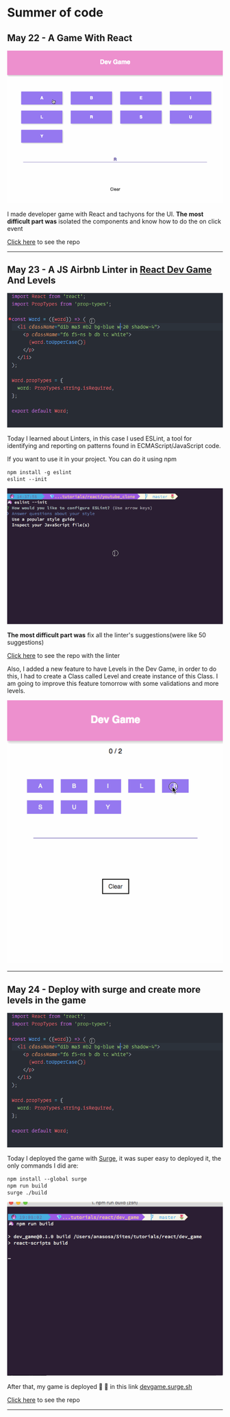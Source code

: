 # Summer of code

## May 22 - A Game With React

![dev Game demo](https://raw.githubusercontent.com/anamariasosam/summer_of_code/master/gifs/may/22/demo.gif)

I made developer game with React and tachyons for the UI.
**The most difficult part was**  isolated the components and know how to do the on click event

[Click here](https://github.com/anamariasosam/react_dev_game/) to see the repo

___

## May 23 - A JS Airbnb Linter in [React Dev Game](https://github.com/anamariasosam/react_dev_game/) And Levels

![linter demo](https://raw.githubusercontent.com/anamariasosam/summer_of_code/master/gifs/may/23/demo.gif)


Today I learned about Linters, in this case I used ESLint, a tool for identifying and reporting on patterns found in ECMAScript/JavaScript code.

If you want to use it in your project. You can do it using npm

```
npm install -g eslint
eslint --init
```

![linter demo](https://github.com/anamariasosam/summer_of_code/blob/master/gifs/may/23/linter.gif)

**The most difficult part was** fix all the linter's suggestions(were like 50 suggestions)

[Click here](https://github.com/anamariasosam/react_dev_game/) to see the repo with the linter

Also, I added a new feature to have Levels in the Dev Game, in order to do this, I had to create a Class called Level and create instance of this Class. I am going to improve this feature tomorrow with some validations and more levels.

![levels demo](https://github.com/anamariasosam/summer_of_code/blob/master/gifs/may/23/levels.gif)

___

## May 24 - Deploy with surge and create more levels in the game

![dev Game demo](https://raw.githubusercontent.com/anamariasosam/summer_of_code/master/gifs/may/23/demo.gif)

Today I deployed the game with [Surge](https://surge.sh/), it was super easy to deployed it,
the only commands I did are:

```
npm install --global surge
npm run build
surge ./build
```
![surge demo](https://raw.githubusercontent.com/anamariasosam/summer_of_code/master/gifs/may/24/surge.gif)

After that, my game is deployed  🎉 🎉  in this link [devgame.surge.sh](devgame.surge.sh)


[Click here](https://github.com/anamariasosam/react_dev_game/) to see the repo

___
